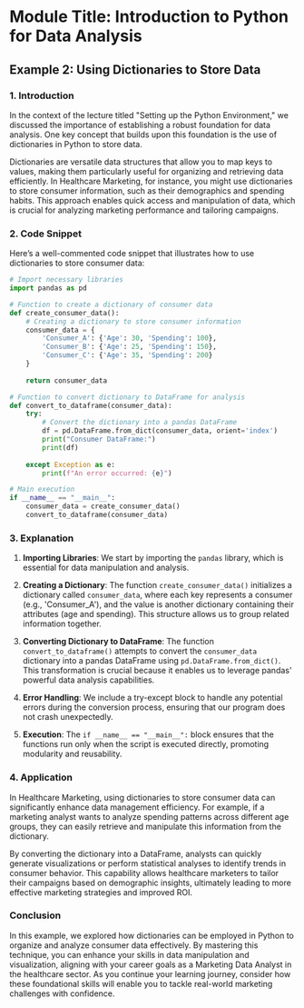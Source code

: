 # Module Title: Introduction to Python for Data Analysis

## Example 2: Using Dictionaries to Store Data

### 1. Introduction
In the context of the lecture titled "Setting up the Python Environment," we discussed the importance of establishing a robust foundation for data analysis. One key concept that builds upon this foundation is the use of dictionaries in Python to store data. 

Dictionaries are versatile data structures that allow you to map keys to values, making them particularly useful for organizing and retrieving data efficiently. In Healthcare Marketing, for instance, you might use dictionaries to store consumer information, such as their demographics and spending habits. This approach enables quick access and manipulation of data, which is crucial for analyzing marketing performance and tailoring campaigns.

### 2. Code Snippet
Here’s a well-commented code snippet that illustrates how to use dictionaries to store consumer data:

```python
# Import necessary libraries
import pandas as pd

# Function to create a dictionary of consumer data
def create_consumer_data():
    # Creating a dictionary to store consumer information
    consumer_data = {
        'Consumer_A': {'Age': 30, 'Spending': 100},
        'Consumer_B': {'Age': 25, 'Spending': 150},
        'Consumer_C': {'Age': 35, 'Spending': 200}
    }
    
    return consumer_data

# Function to convert dictionary to DataFrame for analysis
def convert_to_dataframe(consumer_data):
    try:
        # Convert the dictionary into a pandas DataFrame
        df = pd.DataFrame.from_dict(consumer_data, orient='index')
        print("Consumer DataFrame:")
        print(df)
        
    except Exception as e:
        print(f"An error occurred: {e}")

# Main execution
if __name__ == "__main__":
    consumer_data = create_consumer_data()
    convert_to_dataframe(consumer_data)
```

### 3. Explanation
1. **Importing Libraries**: We start by importing the `pandas` library, which is essential for data manipulation and analysis.
   
2. **Creating a Dictionary**: The function `create_consumer_data()` initializes a dictionary called `consumer_data`, where each key represents a consumer (e.g., 'Consumer_A'), and the value is another dictionary containing their attributes (age and spending). This structure allows us to group related information together.

3. **Converting Dictionary to DataFrame**: The function `convert_to_dataframe()` attempts to convert the `consumer_data` dictionary into a pandas DataFrame using `pd.DataFrame.from_dict()`. This transformation is crucial because it enables us to leverage pandas' powerful data analysis capabilities.

4. **Error Handling**: We include a try-except block to handle any potential errors during the conversion process, ensuring that our program does not crash unexpectedly.

5. **Execution**: The `if __name__ == "__main__":` block ensures that the functions run only when the script is executed directly, promoting modularity and reusability.

### 4. Application
In Healthcare Marketing, using dictionaries to store consumer data can significantly enhance data management efficiency. For example, if a marketing analyst wants to analyze spending patterns across different age groups, they can easily retrieve and manipulate this information from the dictionary.

By converting the dictionary into a DataFrame, analysts can quickly generate visualizations or perform statistical analyses to identify trends in consumer behavior. This capability allows healthcare marketers to tailor their campaigns based on demographic insights, ultimately leading to more effective marketing strategies and improved ROI.

### Conclusion
In this example, we explored how dictionaries can be employed in Python to organize and analyze consumer data effectively. By mastering this technique, you can enhance your skills in data manipulation and visualization, aligning with your career goals as a Marketing Data Analyst in the healthcare sector. As you continue your learning journey, consider how these foundational skills will enable you to tackle real-world marketing challenges with confidence.